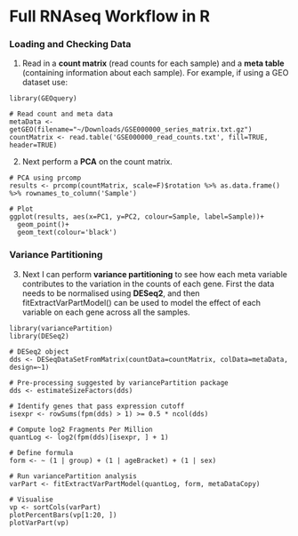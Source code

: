 # Full RNAseq Workflow in R
### Loading and Checking Data
1. Read in a **count matrix** (read counts for each sample) and a **meta table** (containing information about each sample). For example, if using a GEO dataset use:
```
library(GEOquery)

# Read count and meta data
metaData <- getGEO(filename="~/Downloads/GSE000000_series_matrix.txt.gz")
countMatrix <- read.table('GSE000000_read_counts.txt', fill=TRUE, header=TRUE) 
```
2. Next perform a **PCA** on the count matrix.
```
# PCA using prcomp
results <- prcomp(countMatrix, scale=F)$rotation %>% as.data.frame() %>% rownames_to_column('Sample')

# Plot
ggplot(results, aes(x=PC1, y=PC2, colour=Sample, label=Sample))+
  geom_point()+
  geom_text(colour='black')
```

### Variance Partitioning
3. Next I can perform **variance partitioning** to see how each meta variable contributes to the variation in the counts of each gene. First the data needs to be normalised using **DESeq2**, and then fitExtractVarPartModel() can be used to model the effect of each variable on each gene across all the samples.
```
library(variancePartition)
library(DESeq2)

# DESeq2 object
dds <- DESeqDataSetFromMatrix(countData=countMatrix, colData=metaData, design=~1)

# Pre-processing suggested by variancePartition package
dds <- estimateSizeFactors(dds)

# Identify genes that pass expression cutoff
isexpr <- rowSums(fpm(dds) > 1) >= 0.5 * ncol(dds)

# Compute log2 Fragments Per Million
quantLog <- log2(fpm(dds)[isexpr, ] + 1)

# Define formula
form <- ~ (1 | group) + (1 | ageBracket) + (1 | sex) 

# Run variancePartition analysis
varPart <- fitExtractVarPartModel(quantLog, form, metaDataCopy)

# Visualise
vp <- sortCols(varPart)
plotPercentBars(vp[1:20, ])
plotVarPart(vp)
```



